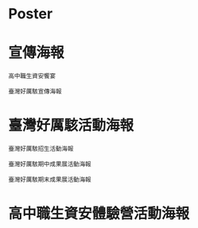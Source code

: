 # Poster

# 宣傳海報

```
高中職生資安饗宴
```
```
臺灣好厲駭宣傳海報
```

# 臺灣好厲駭活動海報
```
臺灣好厲駭招生活動海報
```

```
臺灣好厲駭期中成果展活動海報
```

```
臺灣好厲駭期末成果展活動海報
```

# 高中職生資安體驗營活動海報

```

```
